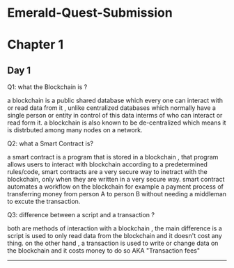# Emerald-Quest-Submission
# Chapter 1
## Day 1
Q1: what the Blockchain is ?

a blockchain is a public shared database which every one can interact with or read data from it , unlike centralized databases which normally have a single person or entity in control of this data interms of who can interact or read form it. a blockchain is also known to be de-centralized which means it is distrbuted among many nodes on a network.


Q2: what a Smart Contract is?

a smart contract is a program that is stored in a blockchain , that program allows users to interact with blockchain according to a predetermined rules/code, smart contracts are a very secure way to inetract with the blockchain, only when they are written in a very secure way. smart contract automates a workflow on the blockchain for example a payment process of transferring money from person A to person B without needing a middleman to excute the transaction.

Q3:  difference between a script and a transaction ?

both are methods of interaction with a blockchain , the main difference is a script is used to only read data from the blockchain and it doesn't cost any thing. on the other hand , a transaction is used to write or change data on the blockchain and it costs money to do so AKA "Transaction fees"

********************************************************************************************************************************************************************
